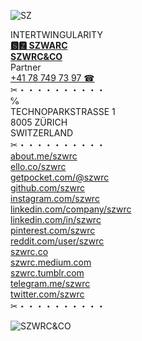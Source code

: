 ![SZ](https://szwrc.co/favicon-32x32.png  "SZ")

INTERTWINGULARITY\
[__🆂🆉 SZWARC__](https://linkedin.com/in/szwrc "🆂🆉 SZWARC")\
__[SZWRC&CO](https://szwrc.co "SZWRC&CO")__\
Partner\
[+41 78 749 73 97 ☎︎](tel:+41787497397 "+41 78 749 73 97 ☎︎")\
✂︎・・・・・・・・・・\
℅\
TECHNOPARKSTRASSE 1\
8005 ZÜRICH\
SWITZERLAND\
✂︎・・・・・・・・・・\
[about.me/szwrc](https://about.me/szwrc "ABOUT.ME")\
[ello.co/szwrc](https://ello.co/szwrc "ELLO")\
[getpocket.com/@szwrc](https://getpocket.com/@szwrc "POCKET")\
[github.com/szwrc](https://github.com/szwrc "GITHUB")\
[instagram.com/szwrc](https://instagram.com/szwrc "INSTAGRAM")\
[linkedin.com/company/szwrc](https://linkedin.com/company/szwrc "LINKEDIN")\
[linkedin.com/in/szwrc](https://linkedin.com/in/szwrc "LINKEDIN C")\
[pinterest.com/szwrc](https://pinterest.com/szwrc "PINTEREST")\
[reddit.com/user/szwrc](https://reddit.com/user/szwrc "REDDIT")\
[szwrc.co](https://szwrc.co "SZWRC&CO")\
[szwrc.medium.com](https://szwrc.medium.com/ "MEDIUM")\
[szwrc.tumblr.com](https://szwrc.tumblr.com/ "TUMBLR")\
[telegram.me/szwrc](https://t.me/szwrc "TELEGRAM")\
[twitter.com/szwrc](https://twitter.com/szwrc "TWITTER")\
✂︎・・・・・・・・・・

![SZWRC&CO](https://repository-images.githubusercontent.com/66646421/f1ca4a80-5df1-11eb-943d-90d7f44c5518 "SZWRC&CO")